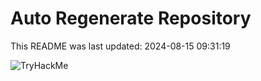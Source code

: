 # Auto Regenerate Repository

This README was last updated: 2024-08-15 09:31:19

 ![TryHackMe](https://tryhackme.com/badge/533634)